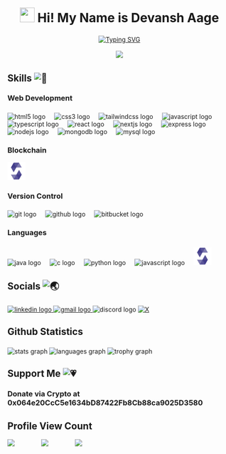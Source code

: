 <h1 align="center"><img src="https://raw.githubusercontent.com/MartinHeinz/MartinHeinz/master/wave.gif" width="33px" height="33px" /> Hi! My Name is Devansh Aage</h1>

###
<div align="center">
  <a href="https://git.io/typing-svg">
    <img src="https://readme-typing-svg.demolab.com/?lines=Web+Developer;Blockchain+Developer;AI+Engineer&center=true&size=30&color=46f15c" alt="Typing SVG" />
  </a>
</div>


<br clear="both">

<div align="center">
  <img height="200" src="https://user-images.githubusercontent.com/74038190/225813708-98b745f2-7d22-48cf-9150-083f1b00d6c9.gif"  />
</div>

###

<h2 align="left">Skills
<picture>
  <source srcset="https://fonts.gstatic.com/s/e/notoemoji/latest/1f31f/512.webp" type="image/webp">
  <img src="https://fonts.gstatic.com/s/e/notoemoji/latest/1f31f/512.gif" alt="🌟" width="25" height="25">
</picture>
</h2>

###

<h3 align="left">Web Development</h3>

###

<div align="left">
  <img src="https://cdn.jsdelivr.net/gh/devicons/devicon/icons/html5/html5-original.svg" height="40" alt="html5 logo"  />
  <img width="12" />
  <img src="https://cdn.jsdelivr.net/gh/devicons/devicon/icons/css3/css3-original.svg" height="40" alt="css3 logo"  />
  <img width="12" />
  <img src="https://cdn.simpleicons.org/tailwindcss/06B6D4" height="40" alt="tailwindcss logo"  />
  <img width="12" />
  <img src="https://cdn.jsdelivr.net/gh/devicons/devicon/icons/javascript/javascript-original.svg" height="40" alt="javascript logo"  />
  <img width="12" />
  <img src="https://cdn.jsdelivr.net/gh/devicons/devicon/icons/typescript/typescript-original.svg" height="40" alt="typescript logo"  />
  <img width="12" />
  <img src="https://cdn.jsdelivr.net/gh/devicons/devicon/icons/react/react-original.svg" height="40" alt="react logo"  />
  <img width="12" />
  <img src="https://cdn.jsdelivr.net/gh/devicons/devicon/icons/nextjs/nextjs-original.svg" height="40" alt="nextjs logo"  />
  <img width="12" />
  <img src="https://skillicons.dev/icons?i=express" height="40" alt="express logo"  />
  <img width="12" />
  <img src="https://cdn.jsdelivr.net/gh/devicons/devicon/icons/nodejs/nodejs-original-wordmark.svg" height="40" alt="nodejs logo"  />
  <img width="12" />
  <img src="https://skillicons.dev/icons?i=mongodb" height="40" alt="mongodb logo"  />
  <img width="12" />
  <img src="https://cdn.jsdelivr.net/gh/devicons/devicon/icons/mysql/mysql-original-wordmark.svg" height="40" alt="mysql logo"  />
</div>

###




<h3 align="left">Blockchain</h3>
<img src="/sol.png" height="40" />

###

<h3 align="left">Version Control</h3>

###


<div align="left">
  <img src="https://cdn.jsdelivr.net/gh/devicons/devicon/icons/git/git-plain-wordmark.svg" height="40" alt="git logo"  />
  <img width="12" />
  <img src="https://skillicons.dev/icons?i=github" height="40" alt="github logo"  />
  <img width="12" />
  <img src="https://cdn.simpleicons.org/bitbucket/0052CC" height="40" alt="bitbucket logo"  />
</div>

###

<h3 align="left">Languages</h3>

###

<div align="left">
  <img src="https://cdn.jsdelivr.net/gh/devicons/devicon/icons/java/java-original-wordmark.svg" height="40" alt="java logo"  />
  <img width="12" />
  <img src="https://cdn.jsdelivr.net/gh/devicons/devicon/icons/c/c-original.svg" height="40" alt="c logo"  />
  <img width="12" />
  <img src="https://cdn.jsdelivr.net/gh/devicons/devicon/icons/python/python-original.svg" height="40" alt="python logo"  />
  <img width="12" />
  <img src="https://cdn.jsdelivr.net/gh/devicons/devicon/icons/javascript/javascript-original.svg" height="40" alt="javascript logo"  />
  <img width="12" />
  <img src="/sol.png" height="40" />
</div>

###

<h2 align="left">Socials
<picture>
  <source srcset="https://fonts.gstatic.com/s/e/notoemoji/latest/1f30f/512.webp" type="image/webp">
  <img src="https://fonts.gstatic.com/s/e/notoemoji/latest/1f30f/512.gif" alt="🌏" width="25" height="25">
</picture></h2>

###

<div align="left">
  <a href="https://www.linkedin.com/in/devansh-aage-0b87b024b/" target="_blank">
    <img src="https://img.shields.io/static/v1?message=LinkedIn&logo=linkedin&label=&color=0077B5&logoColor=white&labelColor=&style=for-the-badge" height="40" alt="linkedin logo"  />
  </a>
   <a href="mailto:devanshaage@gmail.com">
    <img src="https://img.shields.io/static/v1?message=Gmail&logo=gmail&label=&color=D14836&logoColor=white&labelColor=&style=for-the-badge" height="40" alt="gmail logo"  />
  </a>
  <img src="https://img.shields.io/static/v1?message=Discord&logo=discord&label=&color=7289DA&logoColor=white&labelColor=&style=for-the-badge" height="40" alt="discord logo"  />
  <a href="https://x.com/AageDevansh" target="_blank">
  <img alt="X" src="https://img.shields.io/twitter/follow/Devansh-Aage" height="40" />
  </a>

  
</div>

###

<h2 align="left">Github Statistics</h2>


###

<div align="left">
  <img src="https://github-readme-stats.vercel.app/api?username=Devansh-Aage&hide_title=false&hide_rank=false&show_icons=true&include_all_commits=true&count_private=true&disable_animations=false&theme=dracula&locale=en&hide_border=true&order=1" height="150" alt="stats graph"  />
  <img src="https://github-readme-stats.vercel.app/api/top-langs?username=Devansh-Aage&locale=en&hide_title=false&layout=compact&card_width=320&langs_count=5&theme=dracula&hide_border=true&order=2" height="150" alt="languages graph"  />
  <img src="https://github-profile-trophy.vercel.app?username=Devansh-Aage&theme=dracula&column=-1&row=1&margin-w=8&margin-h=8&no-bg=false&no-frame=true&order=4" height="150" alt="trophy graph"  />
</div>

###

<h2 align="left">Support  Me <picture>
  <source srcset="https://fonts.gstatic.com/s/e/notoemoji/latest/1f497/512.webp" type="image/webp">
  <img src="https://fonts.gstatic.com/s/e/notoemoji/latest/1f497/512.gif" alt="💗" width="25" height="25">
</picture></h2>

###

<h3 align="left">Donate via Crypto at <br>  0x064e20CcC5e1634bD87422Fb8Cb88ca9025D3580</h3>

###

<h2 align="left">Profile View Count</h2>

<div align="center" style="display:flex; gap:20px;" >
  <img height="50" src="https://media.tenor.com/F0uEWXLHEHwAAAAi/eyes-noto-color-emoji.gif" style="margin-right: 20px;" />
  <img style="margin-left: 20px; margin-right: 20px;" src="https://profile-counter.glitch.me/Devansh-Aage/count.svg?" />
  <img height="50" src="https://media.tenor.com/F0uEWXLHEHwAAAAi/eyes-noto-color-emoji.gif" style="margin-left: 20px;" />
</div>

